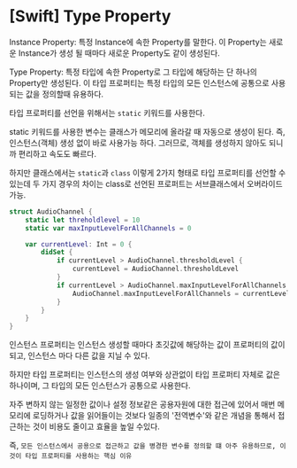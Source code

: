 # [Swift] Type Property

Instance Property: 특정 Instance에 속한 Property를 말한다. 이 Property는 새로운 Instance가
생성 될 때마다 새로운 Property도 같이 생성된다.

Type Property: 특정 타입에 속한 Property로 그 타입에 해당하는 단 하나의 Property만 생성된다.
이 타입 프로퍼티는 특정 타입의 모든 인스턴스에 공통으로 사용되는 값을 정의할때 유용하다.

타입 프로퍼티를 선언을 위해서는 `static` 키워드를 사용한다.

static 키워드를 사용한 변수는 클래스가 메모리에 올라갈 때 자동으로 생성이 된다. 즉, 인스턴스(객체) 생성 없이 바로 사용가능 하다. 
그러므로, 객체를 생성하지 않아도 되니까 편리하고 속도도 빠르다.

하지만 클래스에서는 `static`과 `class` 이렇게 2가지 형태로 타입 프로퍼티를 선언할 수 있는데
두 가지 경우의 차이는 class로 선언된 프로퍼트는 서브클래스에서 오버라이드 가능.

```swift
struct AudioChannel {
    static let threholdlevel = 10
    static var maxInputLevelForAllChannels = 0

    var currentLevel: Int = 0 {
        didSet {
            if currentLevel > AudioChannel.thresholdLevel {
                currentLevel = AudioChannel.thresholdLevel
            }
            if currentLevel > AudioChannel.maxInputLevelForAllChannels {
                AudioChannel.maxInputLevelForAllChannels = currentLevel
            }
        }
    }
}
```

인스턴스 프로퍼티는 인스턴스 생성할 때마다 초깃값에 해당하는 값이 프로퍼티의 값이 되고,
인스턴스 마다 다른 값을 지닐 수 있다.

하지만 타입 프로퍼티는 인스턴스의 생성 여부와 상관없이 타입 프로퍼티 자체로 값은 하나이며,
그 타입의 모든 인스턴스가 공통으로 사용한다.

자주 변하지 않는 일정한 값이나 설정 정보같은 공용자원에 대한 접근에 있어서 매번 메모리에 로딩하거나 값을 읽어들이는 것보다 일종의 '전역변수'와 같은 개념을 통해서 접근하는 것이 비용도 줄이고 효율을 높일 수있다.

즉, `모든 인스턴스에서 공용으로 접근하고 값을 병경한 변수를 정의할 떄 아주 유용하므로, 이것이
타입 프로퍼티를 사용하는 핵심 이유`